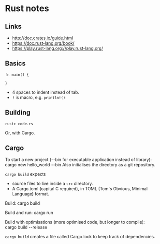 # Rust notes

## Links

* http://doc.crates.io/guide.html
* https://doc.rust-lang.org/book/
* https://play.rust-lang.org://play.rust-lang.org/


## Basics

	fn main() {

	}

* 4 spaces to indent instead of tab.
* `!` is macro, e.g. `println!()`


## Building

	rustc code.rs

Or, with Cargo.


## Cargo

To start a new project (--bin for executable application instead of library):
	cargo new hello_world --bin
Also initialises the directory as a git repository.


`cargo build` expects
* source files to live inside a `src` directory.
* A Cargo.toml (capital C required), in TOML (Tom's Obvious, Minimal Language)
  format.

Build:
	cargo build

Build and run:
	cargo run

Build with optimisations (more optimised code, but longer to compile):
	cargo build --release


`cargo build` creates a file called Cargo.lock to keep track of dependencies.
